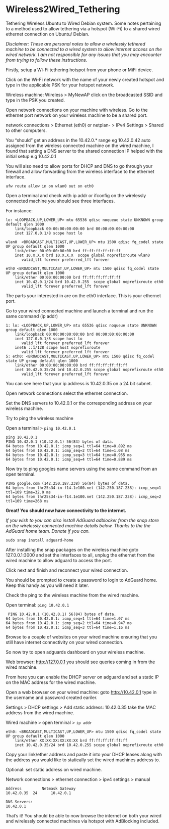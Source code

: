 # Wireless2Wired_Tethering
Tethering Wireless Ubuntu to Wired Debian system.
Some notes pertaining to a method used to allow tethering via a hotspot (Wi-Fi) to a shared wired ethernet connection on Ubuntu/ Debian.

*Disclaimer: These are personal notes to allow a wirelessly tethered machine to be connected to a wired system to allow internet access on the wired network. I am not responsible for any issues that you may encounter from trying to follow these instructions.*

Firstly, setup a Wi-Fi tethering hotspot from your phone or MiFi device. 

Click on the Wi-Fi network with the name of your newly created hotspot and type in the applicable PSK for your hotspot network.

Wireless machine: 
Wireless > MyNewAP click on the broadcasted SSID and type in the PSK you created.

Open network connections on your machine with wireless. Go to the ethernet port network on your wireless machine to be a shared port.

network connections > Ethernet (eth0) or netplan- > IPv4 Settings >  Shared to other computers.

You “should” get an address in the 10.42.0.* range eg 10.42.0.42 auto assigned from the wireless connected machine on the wired machine, I found that setting a DNS server to the shared connection IP helped with the initial setup e.g 10.42.0.1

You will also need to allow ports for DHCP and DNS to go through your firewall and allow forwarding from the wireless interface to the ethernet interface.

```ufw route allow in on wlan0 out on eth0```

Open a terminal and check with ip addr or ifconfig on the wirelessly connected machine you should see three interfaces.

For instance: 
```
lo: <LOOPBACK,UP,LOWER_UP> mtu 65536 qdisc noqueue state UNKNOWN group default qlen 1000
    link/loopback 00:00:00:00:00:00 brd 00:00:00:00:00:00
    inet 127.0.0.1/8 scope host lo

wlan0  <BROADCAST,MULTICAST,UP,LOWER_UP> mtu 1500 qdisc fq_codel state UP group default qlen 1000 
    link/ether 00:00:00:00:00 brd ff:ff:ff:ff:ff:ff
    inet 10.X.X.X brd 10.X.X.X  scope global noprefixroute wlan0
       valid_lft forever preferred_lft forever

eth0 <BROADCAST,MULTICAST,UP,LOWER_UP> mtu 1500 qdisc fq_codel state UP group default qlen 1000 
    link/ether 00:00:00:00:00 brd ff:ff:ff:ff:ff:ff
    inet 10.42.0.1/24 brd 10.42.0.255  scope global noprefixroute eth0
       valid_lft forever preferred_lft forever
```
The parts your interested in are on the eth0 interface. This is your ethernet port.
 
Go to your wired connected machine and launch a terminal and run the same command (ip addr)
```
1: lo: <LOOPBACK,UP,LOWER_UP> mtu 65536 qdisc noqueue state UNKNOWN group default qlen 1000
    link/loopback 00:00:00:00:00:00 brd 00:00:00:00:00:00
    inet 127.0.0.1/8 scope host lo
       valid_lft forever preferred_lft forever
    inet6 ::1/128 scope host noprefixroute 
       valid_lft forever preferred_lft forever
5: eth0: <BROADCAST,MULTICAST,UP,LOWER_UP> mtu 1500 qdisc fq_codel state UP group default qlen 1000
    link/ether 00:00:00:00:00:00 brd ff:ff:ff:ff:ff:ff
    inet 10.42.0.35/24 brd 10.42.0.255 scope global noprefixroute eth0
       valid_lft forever preferred_lft forever
```
You can see here that your ip address is 10.42.0.35 on a 24 bit subnet.

Open network connections select the ethernet connection.

Set the DNS servers to 10.42.0.1 or the corresponding address on your wireless machine.

Try to ping the wireless machine 

Open a terminal > ```ping 10.42.0.1```
```
ping 10.42.0.1
PING 10.42.0.1 (10.42.0.1) 56(84) bytes of data.
64 bytes from 10.42.0.1: icmp_seq=1 ttl=64 time=0.892 ms
64 bytes from 10.42.0.1: icmp_seq=2 ttl=64 time=1.08 ms
64 bytes from 10.42.0.1: icmp_seq=3 ttl=64 time=0.955 ms
64 bytes from 10.42.0.1: icmp_seq=4 ttl=64 time=0.889 ms
```
Now try to ping googles name servers using the same command from an open terminal. 

```ping google.com
PING google.com (142.250.187.238) 56(84) bytes of data.
64 bytes from lhr25s34-in-f14.1e100.net (142.250.187.238): icmp_seq=1 ttl=109 time=32.0 ms
64 bytes from lhr25s34-in-f14.1e100.net (142.250.187.238): icmp_seq=2 ttl=109 time=268 ms
```
**Great! You should now have connectivity to the internet.**

*If you wish to you can also install AdGuard adblocker from the snap store on the wirelessly connected machine details below. Thanks to the the AdGuard home team. Donate if you can.*

```sudo snap install adguard-home```

After installing the snap packages on the wireless machine goto 127.0.0.1:3000 and set the interfaces to all, unplug the ethernet from the wired machine to allow adguard to access the port.

Click next and finish and reconnect your wired connection. 

You should be prompted to create a password to login to AdGuard home. Keep this handy as you will need it later.

Check the ping to the wireless machine from the wired machine. 

Open terminal: ```ping 10.42.0.1```
```
 PING 10.42.0.1 (10.42.0.1) 56(84) bytes of data.
64 bytes from 10.42.0.1: icmp_seq=1 ttl=64 time=1.07 ms
64 bytes from 10.42.0.1: icmp_seq=2 ttl=64 time=0.947 ms
64 bytes from 10.42.0.1: icmp_seq=3 ttl=64 time=1.16 ms
```
Browse to a couple of websites on your wired machine ensuring that you still have internet connectivity on your wired connection.

So now try to open adguards dashboard on your wireless machine. 

Web browser: http://127.0.0.1 you should see queries coming in from the wired machine. 

From here you can enable the DHCP server on adguard and set a static IP on the MAC address for the wired machine. 

Open a web browser on your wired machine: goto http://10.42.0.1 type in the username and password created eariler.

Settings > DHCP settings > Add static address: 10.42.0.35  take the MAC address from the wired machine. 

Wired machine > open terminal > ```ip addr``` 
```
eth0: <BROADCAST,MULTICAST,UP,LOWER_UP> mtu 1500 qdisc fq_codel state UP group default qlen 1000
    link/ether XX:XX:XX:XX:XX:XX brd ff:ff:ff:ff:ff:ff
    inet 10.42.0.35/24 brd 10.42.0.255 scope global noprefixroute eth0
```
Copy your link/ether address and paste it into your DHCP leases along with the address you would like to statically set the wired machines address to.

Optional: set static address on wired machine.

Network connections > ethernet connection > ipv4 settings > manual 
```
Address     	Netmask	Gateway
10.42.0.35 	24 		10.42.0.1

DNS Servers:
10.42.0.1
```
That’s it! You should be able to now browse the internet on both your wired and wirelessly connected machines via hotspot with AdBlocking included. 
